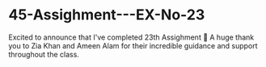 # 45-Assighment---EX-No-23
Excited to announce that I've completed 23th Assighment 🎉 A huge thank you to Zia Khan and Ameen Alam for their incredible guidance and support throughout the class.
